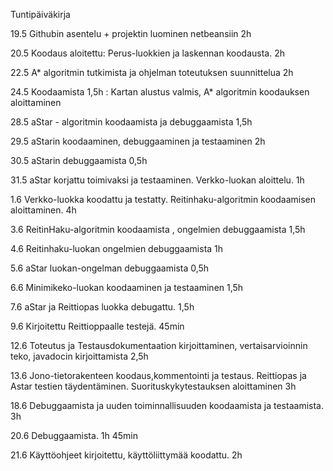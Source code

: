 Tuntipäiväkirja

19.5 Githubin asentelu + projektin luominen netbeansiin 2h

20.5 Koodaus aloitettu: Perus-luokkien ja laskennan koodausta. 2h

22.5 A* algoritmin tutkimista ja ohjelman toteutuksen suunnittelua 2h

24.5 Koodaamista 1,5h : Kartan alustus valmis, A* algoritmin koodauksen aloittaminen

28.5 aStar - algoritmin koodaamista ja debuggaamista 1,5h

29.5 aStarin koodaaminen, debuggaaminen ja testaaminen 2h

30.5 aStarin debuggaamista 0,5h

31.5 aStar korjattu toimivaksi ja testaaminen. Verkko-luokan aloittelu. 1h

1.6  Verkko-luokka koodattu ja testatty. Reitinhaku-algoritmin koodaamisen aloittaminen. 4h

3.6 ReitinHaku-algoritmin koodaamista , ongelmien debuggaamista 1,5h

4.6 Reitinhaku-luokan ongelmien debuggaamista 1h

5.6 aStar luokan-ongelman debuggaamista 0,5h

6.6 Minimikeko-luokan koodaaminen ja testaaminen 1,5h

7.6 aStar ja Reittiopas luokka debugattu. 1,5h

9.6 Kirjoitettu Reittioppaalle testejä. 45min

12.6 Toteutus ja Testausdokumentaation kirjoittaminen, vertaisarvioinnin teko, javadocin kirjoittamista 2,5h

13.6 Jono-tietorakenteen koodaus,kommentointi ja testaus. Reittiopas ja Astar testien täydentäminen. Suorituskykytestauksen aloittaminen 3h

18.6 Debuggaamista ja uuden toiminnallisuuden koodaamista ja testaamista. 3h

20.6 Debuggaamista. 1h 45min

21.6 Käyttöohjeet kirjoitettu, käyttöliittymää koodattu. 2h

